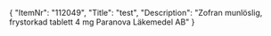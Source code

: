 {
  "ItemNr": "112049",
  "Title": "test",
  "Description": "Zofran munlöslig, frystorkad tablett 4 mg Paranova Läkemedel AB"
}